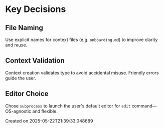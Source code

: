 # Key Decisions

## File Naming
Use explicit names for context files (e.g. `onboarding.md`) to improve clarity and reuse.

## Context Validation
Context creation validates type to avoid accidental misuse. Friendly errors guide the user.

## Editor Choice
Chose `subprocess` to launch the user's default editor for `edit` command—OS-agnostic and flexible.


Created on 2025-05-22T21:39:33.048689
